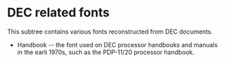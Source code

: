 # DEC related fonts

This subtree contains various fonts reconstructed from DEC documents.

* Handbook -- the font used on DEC processor handbooks and manuals in
the earli 1970s, such as the PDP-11/20 processor handbook.
